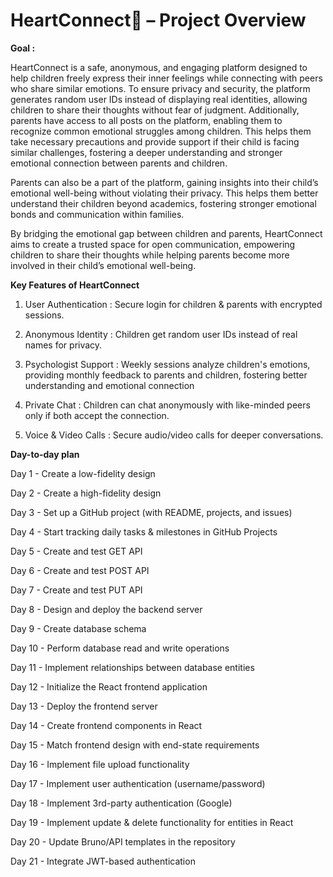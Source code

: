 

# HeartConnect💙 – Project Overview


**Goal :**

HeartConnect is a safe, anonymous, and engaging platform designed to help children freely express their inner feelings while connecting with peers who share similar emotions. To ensure privacy and security, the platform generates random user IDs instead of displaying real identities, allowing children to share their thoughts without fear of judgment. Additionally, parents have access to all posts on the platform, enabling them to recognize common emotional struggles among children. This helps them take necessary precautions and provide support if their child is facing similar challenges, fostering a deeper understanding and stronger emotional connection between parents and children.

Parents can also be a part of the platform, gaining insights into their child’s emotional well-being without violating their privacy. This helps them better understand their children beyond academics, fostering stronger emotional bonds and communication within families.

By bridging the emotional gap between children and parents, HeartConnect aims to create a trusted space for open communication, empowering children to share their thoughts while helping parents become more involved in their child’s emotional well-being.


**Key Features of HeartConnect**

1. User Authentication  : Secure login for children & parents with encrypted sessions.

2. Anonymous Identity   : Children get random user IDs instead of real names for privacy.

3. Psychologist Support : Weekly sessions analyze children's emotions, providing monthly feedback to parents and children, fostering better understanding and emotional connection

4. Private Chat         : Children can chat anonymously with like-minded peers only if both accept the connection.

5. Voice & Video Calls  : Secure audio/video calls for deeper conversations.

**Day-to-day plan**

Day 1      - Create a low-fidelity design

Day 2      - Create a high-fidelity design

Day 3      - Set up a GitHub project (with README, projects, and issues)

Day 4      - Start tracking daily tasks & milestones in GitHub Projects

Day 5      - Create and test GET API

Day 6      - Create and test POST API

Day 7      - Create and test PUT API

Day 8      - Design and deploy the backend server

Day 9      - Create database schema

Day 10     - Perform database read and write operations

Day 11     - Implement relationships between database entities

Day 12     - Initialize the React frontend application

Day 13     - Deploy the frontend server

Day 14     - Create frontend components in React

Day 15     - Match frontend design with end-state requirements

Day 16     - Implement file upload functionality

Day 17     - Implement user authentication (username/password)

Day 18     - Implement 3rd-party authentication (Google)

Day 19     - Implement update & delete functionality for entities in React

Day 20     - Update Bruno/API templates in the repository

Day 21     - Integrate JWT-based authentication

 
